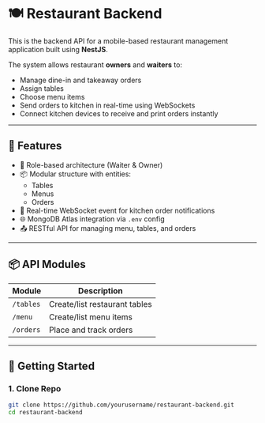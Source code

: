# 🍽️ Restaurant Backend

This is the backend API for a mobile-based restaurant management application built using **NestJS**.

The system allows restaurant **owners** and **waiters** to:
- Manage dine-in and takeaway orders
- Assign tables
- Choose menu items
- Send orders to kitchen in real-time using WebSockets
- Connect kitchen devices to receive and print orders instantly

---

## 📁 Features

- 🔐 Role-based architecture (Waiter & Owner)
- 📦 Modular structure with entities:
  - Tables
  - Menus
  - Orders
- 🧾 Real-time WebSocket event for kitchen order notifications
- 🌐 MongoDB Atlas integration via `.env` config
- 📤 RESTful API for managing menu, tables, and orders

---

## 📦 API Modules

| Module   | Description                      |
|----------|----------------------------------|
| `/tables` | Create/list restaurant tables    |
| `/menu`   | Create/list menu items           |
| `/orders` | Place and track orders           |

---

## 🧪 Getting Started

### 1. Clone Repo

```bash
git clone https://github.com/yourusername/restaurant-backend.git
cd restaurant-backend
